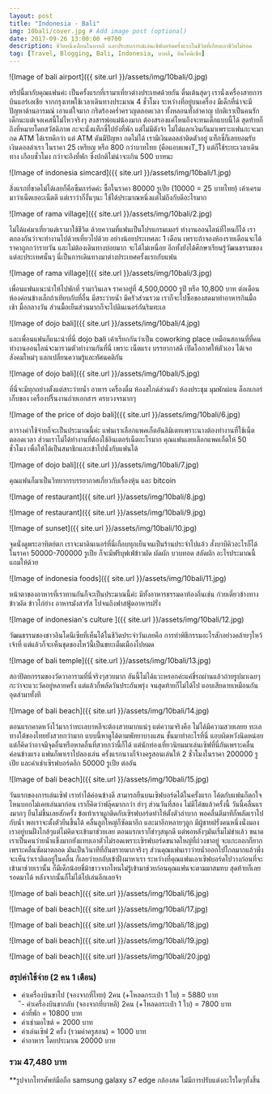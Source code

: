 ```yaml
---
layout: post
title: "Indonesia - Bali"
img: 10bali/cover.jpg # Add image post (optional)
date: 2017-09-26 13:00:00 +0700
description: ชีวิตหนึ่งเดือนในบาหลี และประสบการณ์เล่นเซิฟบอร์ดครั้งแรกในชีวิตที่เกือบเอาชีวิตไม่รอด
tag: [Travel, Blogging, Bali, Indonesia, บาหลี, อินโดนีเซีย]
---
```


![Image of bali airport]({{ site.url }}/assets/img/10bali/0.jpg)

ทริปนี้มากับคุณแฟนค่ะ เป็นครั้งแรกที่เรามาเที่ยวต่างประเทศด้วยกัน ตื่นเต้นสุดๆ เรานั่งเครื่องสายการบินแอร์เอเชีย จากกรุงเทพใช้เวลาเดินทางประมาณ 4 ชั่วโมง ระหว่างที่อยู่บนเครื่อง มีเด็กที่น่าจะมีปัญหาด้านอารมณ์ เอาแต่ใจมาก กริดร้องคร่ำครวญตลอดเวลา ทั้งหลอนทั้งลำคาญ ปกติเราเป็นคนรักเด็กนะแต่เจอเคสนี้ไม่ไหวจริงๆ สงสารพ่อแม่น้องมาก ต้องสรองแค่ไหนถึงจะทนเด็กแบบนี้ได้ สุดท้ายก็ถึงที่หมายโดยสวัสดิภาพ กะจะนั่งแท็กซี่ไปยังที่พัก แต่ไม่มีตังจ้า ไม่ได้แลกเงินกันมาเพราะแฟนกะจะมากด ATM ได้เรทดีกว่า แต่ ATM ดันมีปัญหา กดไม่ได้ เรามีเงินดอลล่าติดตัวอยู่ แท็กซี่ก็เลยยอมรับเงินดอลล่าเรา ในราคา 25 เหรียญ หรือ 800 กว่าบาทไทย (คือแอบแพงT_T) แต่ก็ใช้ระยะเวลาเดินทาง เกือบชั่วโมง กว่าจะถึงที่พัก ซึ่งปกติไม่น่าจะเกิน 500 บาทนะ

![Image of indonesia simcard]({{ site.url }}/assets/img/10bali/1.jpg)

สิ่งแรกที่ขาดไม่ได้เลยก็คือซืมการ์ดค่ะ ซื้อในราคา 80000 รูเปีย (10000 = 25 บาทไทย) เค้าเครมมาว่าเน็ตเยอะเน็ตดี แต่เราว่าก็งั้นๆนะ ใช้ได้ประมาณหนึ่งแต่ไม่ถึงกับดีอะไรมาก

![Image of rama village]({{ site.url }}/assets/img/10bali/2.jpg)

ไม่ได้แค่มาเที่ยวแต่เรามาใช้ชีวิต ด้วยความที่แฟนเป็นโปรแกรมเมอร์ ทำงานออนไลน์ที่ไหนก็ได้ เราตกลงกันว่าจะทำงานไปด้วยเที่ยวไปด้วย อย่างน้อยประเทศละ 1 เดือน เพราะถ้าจองห้องรายเดือนจะได้ราคาถูกกว่ารายวัน และไม่ต้องเดินทางบ่อยมาก จะได้ไม่เหนื่อย อีกทั้งยังได้ศีกษาเรียนรู้วัฒนธรรมของแต่ละประเทศนั้นๆ นี่เป็นการเดินทางมาต่างประเทศครั้งแรกกับแฟน

![Image of rama village]({{ site.url }}/assets/img/10bali/3.jpg)

เพื่อนแฟนแนะนำให้ไปพักที่ รามาวินเลจ ราคาอยู่ที่ 4,500,0000 รูปี หรือ 10,800 บาท ต่อเดือน ห้องค่อนข้างเล็กถ้าเทียบกับที่อื่น มีสระว่ายน้ำ มีครัวส่วนรวม เราก็จะไปซื้อของสดมาทำอาหารกินมื้อเช้า มื้อกลางวัน ส่วนมื้อเย็นส่วนมากก็จะไปดินเนอร์กันริมทะเล

![Image of dojo bali]({{ site.url }}/assets/img/10bali/4.jpg)

และเพื่อนแฟนก็แนะนำที่นี่ dojo bali เค้าเรียกกันว่าเป็น coworking place เหมือนสถานที่ที่คนทำงานออนไลน์จะมารวมตัวทำงานกันที่นี่ เพราะ เน็ตแรง บรรยากาสดี เปิดโอกาศให้ตัวเอง ได้เจอสังคมใหม่ๆ แลกเปลี่ยนความรู้และทัศนคติกัน

![Image of dojo bali]({{ site.url }}/assets/img/10bali/5.jpg)

ที่นี่จะมีทุกอย่างตั้งแต่สระว่ายน้ำ อาหาร เครื่องดื่ม ห้องสไกด์ส่วนตัว ห้องประชุม มุมพักผ่อน ล็อกเกอร์เก็บของ เครื่องปริ๊นงานถ่ายเอกสาร ครบวงจรมากๆ

![Image of the price of dojo bali]({{ site.url }}/assets/img/10bali/6.jpg)

ตารางค่าใช้จ่ายก็จะเป็นประมาณนี้ค่ะ แฟนเราเลือกแพคเก็ตอันลิมิเตทเพราะนางต้องทำงานที่ใช้เน็ตตลอดเวลา  ส่วนเราไม่ได้ทำงานที่ต้องใช้อินเตอร์เน็ตอะไรมาก คุณแฟนเลยเลือกแพคเก็ตให้ 50 ชั่วโมง เพื่อให้ได้เป็นสมาชิกและเข้าไปนั่งกับแฟนได้   

![Image of dojo bali]({{ site.url }}/assets/img/10bali/7.jpg)

คุณแฟนก็มาเป็นวิทยากรบรรยากาศเกี่ยวกับเรื่องหุ้น และ bitcoin  

![Image of restaurant]({{ site.url }}/assets/img/10bali/8.jpg)

![Image of restaurant]({{ site.url }}/assets/img/10bali/9.jpg)

![Image of sunset]({{ site.url }}/assets/img/10bali/10.jpg)

จุดนั่งดูพระอาทิตย์ตก เราจะมาดินเนอร์ที่นี่เกือบทุกเย็นจนเป็นร้านประจำไปแล้ว สั่งบาบีคิวอะไรก็ได้ ในราคา 50000-700000 รูเปีย ก็จะมีฟรีบุฟเฟ่ข้าวผัด ผัดผัก บวบทอด สลัดผัก อะไรประมาณนี้แถมให้ด้วย

![Image of indonesia foods]({{ site.url }}/assets/img/10bali/11.jpg)

หน้าตาของอาหารที่เราทานกันก็จะเป็นประมาณนี้ค่ะ มีทั้งอาหารธรรมดาท้องถิ่นเช่น ก๋วยเตี๋ยวข้างทาง ข้าวผัด ข้าวไก่ย่าง อาหารมังสวรัส ไปจนถึงฟาสฟู้ดอาหารฝรั่ง

![Image of indonesian's culture ]({{ site.url }}/assets/img/10bali/12.jpg)

วัฒนธรรมของชาวอินโดนีเซียที่เห็นได้ในชีวิตประจำวันเลยคือ การทำพิธีกรรมอะไรสักอย่างคล้ายๆไหว้เจ้าที่ แต่แล้วก็จะเห็นชุดของไหว้นี้เป็นขยะเต็มเมืองไปหมด

![Image of bali temple]({{ site.url }}/assets/img/10bali/13.jpg)

สถาปัตยกรรมของวัดวาอารามที่นี่จริงๆสวยมาก อันนี้ไม่ได้แวะหรอกค่ะแค่ขี่รถผ่านแล้วถ่ายรูปมาเฉยๆ กะว่าจะแวะวัดอยู่หลายครั้ง แต่แล้วก็พลัดวันประกันพรุ่ง จนสุดท้ายก็ไม่ได้ไป แอบเสียดายเหมือนกันอุตส่ามาทั้งที

![Image of bali beach]({{ site.url }}/assets/img/10bali/14.jpg)

ตอนแรกคาดหวังไว้มากว่าทะเลบาหลีจะต้องสวยมากแน่ๆ แต่ความจริงคือ ไม่ได้มีความสวยเลยย ทะเลทางใต้ของไทยยังสวยกว่ามาก แบบนี้หาดูได้ตามพัทยาบางแสน ชั้นมาทำอะไรที่นี่ แอบผิดหวังนิดหน่อย แต่ก็คิดว่าอาจมีจุดอื่นหรือหาดอื่นที่สวยกว่านี้ก็ได้ แต่นักท่องเที่ยวนิยมมาเล่นเซิฟที่นี่กันเพราะคลื่นค่อนข้างแรง แฟนก็พาเราไปลองเล่น ครั้งแรกนางก็จ้างครูสอนเล่นให้ 2 ชั่วโมงในราคา 200000 รูเปีย และค่าเช่าเซิรฟบอร์ดอีก 50000 รูเปีย ต่ออัน

![Image of bali beach]({{ site.url }}/assets/img/10bali/15.jpg)

วันแรกของการเล่นเซิฟ เราทำได้ค่อนข้างดี สามารถยืนบนเซิฟบอร์ดได้ในครั้งแรก โค้ตกับแฟนก็ตกใจ ไหนบอกไม่เคยเล่นมาก่อน เราก็คิดว่าฟลุ๊คมากกว่า ฮ่าๆ ส่วนวันที่สอง ไม่มีโค้ชแล้วครั้งนี้ วันนี้คลื่นแรงมากๆ ยืนไม่ขึ้นเลยสักครั้ง ข้อเท้าเราผูกติดกับเซิรฟบอร์ดทำให้ตั้งตัวลำบาก พอคลื่นตีมาทีก็พลัดเราไปกับน้ำ พอเราจะตั้งตัวยืนขี้นได้ คลื่นลูกใหญ่ก็ซัดมาอีก และมาอีกหลายๆลูก มีผู้ชายฝรั่งคนหนึ่งนั่งมองเราอยู่บนฝั่งไกล้ๆแต่ไม่คิดจะเข้ามาช่วยเลย ตอนแรกเราก็ขำๆสนุกดี  แต่พอหลังๆมันเริ่มไม่ขำแล้ว ขนาดเราเป็นคนว่ายน้ำแข็งมากยังแทบเอาตัวไม่รอดเพราะเซิรฟบอร์ดขนาดใหญ่ที่ถ่วงขาอยู่ จะแกะออกก็ยากเพราะคลื่นซัดมาตลอด มันเป็นวินาทีที่อันตรายมากจริงๆ ส่วนคุณแฟนเราว่ายน้ำออกไปไกลมากแล้วพึ่งจะเห็นว่าเราติดอยู่ในคลื่น ก็เลยว่ายกลับเข้าฝั่งมาหาเรา ระหว่างที่คุณแฟนเอาเซิฟบอร์ดไปวางก่อนที่จะเข้ามาช่วยเรานั้น ก็มีเด็กน้อยขี่ม้าขาวจากไหนไม่รู้เข้ามาช่วยก่อนคุณแฟนจะตามมาสมทบ สุดท้ายก็เลยรอดมาได้ หลังจากนั้นก็ไม่ได้ไปเล่นอีกเลยจ้า

![Image of bali beach]({{ site.url }}/assets/img/10bali/16.jpg)

![Image of bali beach]({{ site.url }}/assets/img/10bali/17.jpg)

![Image of bali beach]({{ site.url }}/assets/img/10bali/18.jpg)

![Image of bali beach]({{ site.url }}/assets/img/10bali/19.jpg)

![Image of bali beach]({{ site.url }}/assets/img/10bali/20.jpg)

### สรุปค่าใช้จ่าย (2 คน 1 เดือน)    
- ค่าเครื่องบินขาไป (จองจากที่ไทย) 2คน (+โหลดกระเป๋า 1 ใบ) = 5880 บาท  
ึ- ค่าเครื่องบินขากลับ (จองจากที่บาหลี) 2คน (+โหลดกระเป๋า 1 ใบ) = 7800 บาท    
- ค่าที่พัก  = 10800 บาท  
- ค่าเช่ามอไซต์ = 2000 บาท  
- ค่าเล่นเซิฟ 2 ครั้ง (รวมค่าครูสอน) = 1000 บาท  
- ค่าอาหาร โดยประมาณ 20000 บาท  
### รวม 47,480 บาท


**รูปจากโทรศัพท์มือถือ samsung galaxy s7 edge กล้องสด ไม่มีการปรับแต่งอะไรใดๆทั้งสิ้น

